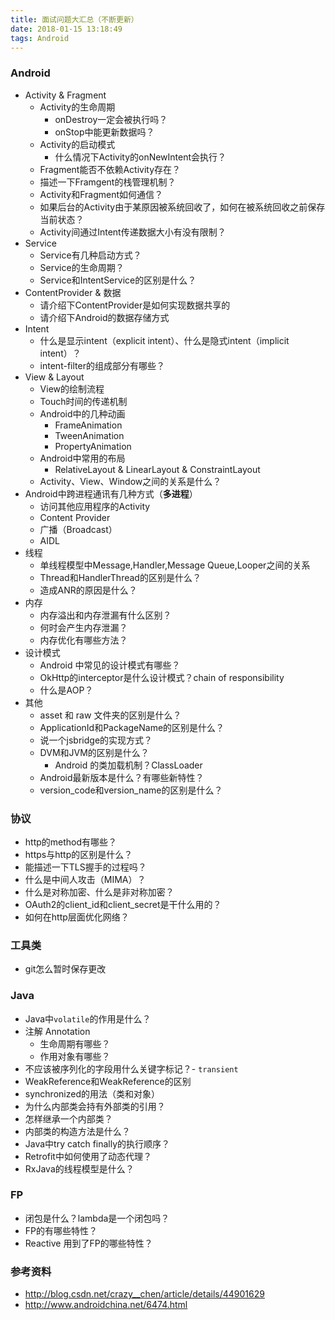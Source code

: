 ```yaml
---
title: 面试问题大汇总（不断更新）
date: 2018-01-15 13:18:49
tags: Android
---
```


### Android
* Activity & Fragment
    * Activity的生命周期
        * onDestroy一定会被执行吗？
        * onStop中能更新数据吗？
    * Activity的启动模式
        * 什么情况下Activity的onNewIntent会执行？
    * Fragment能否不依赖Activity存在？
    * 描述一下Framgent的栈管理机制？
    * Activity和Fragment如何通信？
    * 如果后台的Activity由于某原因被系统回收了，如何在被系统回收之前保存当前状态？
    * Activity间通过Intent传递数据大小有没有限制？
* Service
    * Service有几种启动方式？
    * Service的生命周期？
    * Service和IntentService的区别是什么？
* ContentProvider & 数据
    * 请介绍下ContentProvider是如何实现数据共享的
    * 请介绍下Android的数据存储方式
* Intent
    * 什么是显示intent（explicit intent）、什么是隐式intent（implicit intent）？
    * intent-filter的组成部分有哪些？
* View & Layout
    * View的绘制流程
    * Touch时间的传递机制
    * Android中的几种动画
        * FrameAnimation
        * TweenAnimation
        * PropertyAnimation
    * Android中常用的布局
        * RelativeLayout & LinearLayout & ConstraintLayout
    * Activity、View、Window之间的关系是什么？
* Android中跨进程通讯有几种方式（**多进程**）
    * 访问其他应用程序的Activity
    * Content Provider
    * 广播（Broadcast）
    * AIDL
* 线程
    * 单线程模型中Message,Handler,Message Queue,Looper之间的关系
    * Thread和HandlerThread的区别是什么？
    * 造成ANR的原因是什么？
* 内存
    * 内存溢出和内存泄漏有什么区别？
    * 何时会产生内存泄漏？
    * 内存优化有哪些方法？
* 设计模式
    * Android 中常见的设计模式有哪些？
    * OkHttp的interceptor是什么设计模式？chain of responsibility
    * 什么是AOP？
* 其他
    * asset 和 raw 文件夹的区别是什么？
    * ApplicationId和PackageName的区别是什么？
    * 说一个jsbridge的实现方式？
    * DVM和JVM的区别是什么？
        * Android 的类加载机制？ClassLoader
    * Android最新版本是什么？有哪些新特性？
    * version_code和version_name的区别是什么？
### 协议
* http的method有哪些？
* https与http的区别是什么？
* 能描述一下TLS握手的过程吗？
* 什么是中间人攻击（MIMA）？
* 什么是对称加密、什么是非对称加密？
* OAuth2的client_id和client_secret是干什么用的？
* 如何在http层面优化网络？

### 工具类
* git怎么暂时保存更改

### Java
* Java中`volatile`的作用是什么？
* 注解 Annotation
    * 生命周期有哪些？
    * 作用对象有哪些？
* 不应该被序列化的字段用什么关键字标记？- `transient`
* WeakReference和WeakReference的区别
* synchronized的用法（类和对象）
* 为什么内部类会持有外部类的引用？
* 怎样继承一个内部类？
* 内部类的构造方法是什么？
* Java中try catch finally的执行顺序？
* Retrofit中如何使用了动态代理？
* RxJava的线程模型是什么？

### FP
* 闭包是什么？lambda是一个闭包吗？
* FP的有哪些特性？
* Reactive 用到了FP的哪些特性？

### 参考资料
* http://blog.csdn.net/crazy__chen/article/details/44901629
* http://www.androidchina.net/6474.html
